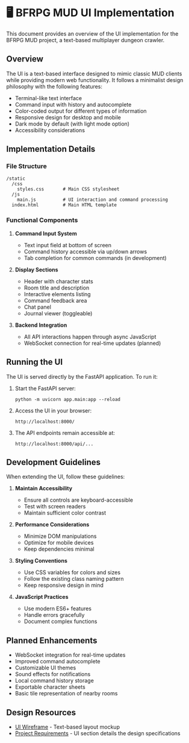 # 🖥️ BFRPG MUD UI Implementation

This document provides an overview of the UI implementation for the BFRPG MUD project, a text-based multiplayer dungeon crawler.

## Overview

The UI is a text-based interface designed to mimic classic MUD clients while providing modern web functionality. It follows a minimalist design philosophy with the following features:

- Terminal-like text interface
- Command input with history and autocomplete
- Color-coded output for different types of information
- Responsive design for desktop and mobile
- Dark mode by default (with light mode option)
- Accessibility considerations

## Implementation Details

### File Structure

```
/static
  /css
    styles.css       # Main CSS stylesheet
  /js
    main.js          # UI interaction and command processing
  index.html         # Main HTML template
```

### Functional Components

1. **Command Input System**
   - Text input field at bottom of screen
   - Command history accessible via up/down arrows
   - Tab completion for common commands (in development)

2. **Display Sections**
   - Header with character stats
   - Room title and description
   - Interactive elements listing
   - Command feedback area
   - Chat panel
   - Journal viewer (toggleable)

3. **Backend Integration**
   - All API interactions happen through async JavaScript
   - WebSocket connection for real-time updates (planned)

## Running the UI

The UI is served directly by the FastAPI application. To run it:

1. Start the FastAPI server:
   ```
   python -m uvicorn app.main:app --reload
   ```

2. Access the UI in your browser:
   ```
   http://localhost:8000/
   ```

3. The API endpoints remain accessible at:
   ```
   http://localhost:8000/api/...
   ```

## Development Guidelines

When extending the UI, follow these guidelines:

1. **Maintain Accessibility**
   - Ensure all controls are keyboard-accessible
   - Test with screen readers
   - Maintain sufficient color contrast

2. **Performance Considerations**
   - Minimize DOM manipulations
   - Optimize for mobile devices
   - Keep dependencies minimal

3. **Styling Conventions**
   - Use CSS variables for colors and sizes
   - Follow the existing class naming pattern
   - Keep responsive design in mind

4. **JavaScript Practices**
   - Use modern ES6+ features
   - Handle errors gracefully
   - Document complex functions

## Planned Enhancements

- WebSocket integration for real-time updates
- Improved command autocomplete
- Customizable UI themes
- Sound effects for notifications
- Local command history storage
- Exportable character sheets
- Basic tile representation of nearby rooms

## Design Resources

- [UI Wireframe](UI_WIREFRAME.md) - Text-based layout mockup
- [Project Requirements](PROJECT_REQUIREMENTS.md) - UI section details the design specifications 